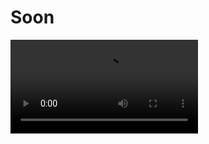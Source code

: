 # Soon
<video src="https://github.com/BlockHedonism/py-celestia-payforblob/raw/main/dist/media/promo.mp4"></video>
